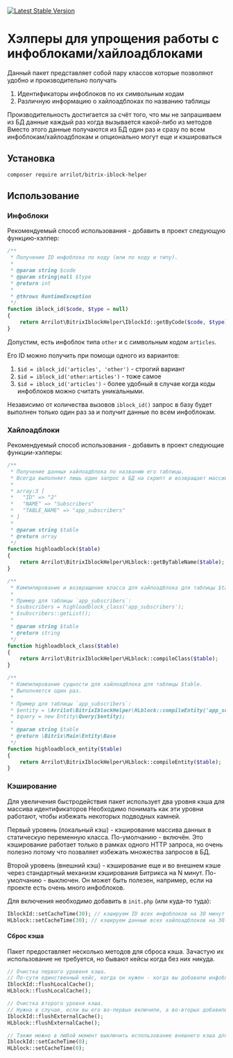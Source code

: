 [![Latest Stable Version](https://poser.pugx.org/arrilot/bitrix-iblock-helper/v/stable.svg)](https://packagist.org/packages/arrilot/bitrix-iblock-helper/)

# Хэлперы для упрощения работы с инфоблоками/хайлоадблоками

Данный пакет представляет собой пару классов которые позволяют удобно и производительно получать

1. Идентификаторы инфоблоков по их символьным кодам
2. Различную информацию о хайлоадблоках по названию таблицы

Производительность достигается за счёт того, что мы не запрашиваем из БД данные каждый раз когда вызывается какой-либо из методов
Вместо этого данные получаются из БД один раз и сразу по всем инфоблокам/хайлоадблокам и опционально могут еще и кэшироваться

## Установка

```composer require arrilot/bitrix-iblock-helper```

## Использование

### Инфоблоки

Рекомендуемый способ использования - добавить в проект следующую функцию-хэлпер:

```php
/**
 * Получение ID инфоблока по коду (или по коду и типу).
 *
 * @param string $code
 * @param string|null $type
 * @return int
 *
 * @throws RuntimeException
 */
function iblock_id($code, $type = null)
{
    return Arrilot\BitrixIblockHelper\IblockId::getByCode($code, $type);
}
```

Допустим, есть инфоблок типа `other` и с символьным кодом `articles`.

Его ID можно получить при помощи одного из вариантов:
 1. `$id = iblock_id('articles', 'other')` - строгий вариант
 2. `$id = iblock_id('other:articles')` - тоже самое
 3. `$id = iblock_id('articles')` - более удобный в случае когда коды инфоблоков можно считать уникальными.

Независимо от количества вызовов `iblock_id()` запрос в базу будет выполнен только один раз за и получит данные по всем инфоблокам.

### Хайлоадблоки

Рекомендуемый способ использования - добавить в проект следующие функции-хэлперы:

```php
/**
 * Получение данных хайлоадблока по названию его таблицы.
 * Всегда выполняет лишь один запрос в БД на скрипт и возвращает массив вида:
 *
 * array:3 [
 *   "ID" => "2"
 *   "NAME" => "Subscribers"
 *   "TABLE_NAME" => "app_subscribers"
 * ]
 *
 * @param string $table
 * @return array
 */
function highloadblock($table)
{
    return Arrilot\BitrixIblockHelper\HLblock::getByTableName($table);
}

/**
 * Компилирование и возвращение класса для хайлоадблока для таблицы $table.
 *
 * Пример для таблицы `app_subscribers`:
 * $subscribers = highloadblock_class('app_subscribers');
 * $subscribers::getList();
 *
 * @param string $table
 * @return string
 */
function highloadblock_class($table)
{
    return Arrilot\BitrixIblockHelper\HLblock::compileClass($table);
}

/**
 * Компилирование сущности для хайлоадблока для таблицы $table.
 * Выполняется один раз.
 *
 * Пример для таблицы `app_subscribers`:
 * $entity = \Arrilot\BitrixIblockHelper\HLblock::compileEntity('app_subscribers');
 * $query = new Entity\Query($entity);
 *
 * @param string $table
 * @return \Bitrix\Main\Entity\Base
 */
function highloadblock_entity($table)
{
    return Arrilot\BitrixIblockHelper\HLblock::compileEntity($table);
}
```

### Кэширование

Для увеличения быстродействия пакет использует два уровня кэша для массива идентификаторов
Необходимо понимать как эти уровни работают, чтобы избежать некоторых подводных камней.

Первый уровень (локальный кэш) - кэширование массива данных в статическую переменную класса. По-умолчанию - включён.
Это кэширование работает только в рамках одного HTTP запроса, но очень полезно потому что позваляет избежать множества запросов в БД.

Второй уровень (внешний кэш) - кэширование еще и во внешнем кэше через стандартный механизм кэширования Битрикса на N минут. По-умолчанию - выключен.
Он может быть полезен, например, если на проекте есть очень много инфоблоков.

Для включения необходимо добавить в `init.php` (или куда-то туда):

```php
IblockId::setCacheTime(30); // кэшируем ID всех инфоблоков на 30 минут
HLblock::setCacheTime(30); // кэшируем данные всех хайлоадблоков на 30 минут
```

#### Сброс кэша

Пакет предоставляет несколько методов для сброса кэша.
Зачастую их использование не требуется, но бывают кейсы когда без них никуда.

```php
// Очистка первого уровеня кэша.
// По-сути единственный кейс, когда он нужен - когда вы добавили инфоблок/хлблок и хотите в том же запросе с ним работать через `iblock_id()`.
IblockId::flushLocalCache();
HLblock::flushLocalCache();

// Очистка второго уровня кэша.
// Нужна в случае, если вы его во-первых включили, а во-вторых добавили инфоблок через админку/код и не готовы ждать инвалидации этого кэша.
IblockId::flushExternalCache();
HLblock::flushExternalCache();

// Также можно в любой момент выключить использование внешнего кэша для текущего запроса через
IblockId::setCacheTime(0);
HLblock::setCacheTime(0);
```
